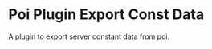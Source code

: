 Poi Plugin Export Const Data
============================

A plugin to export server constant data from poi.

